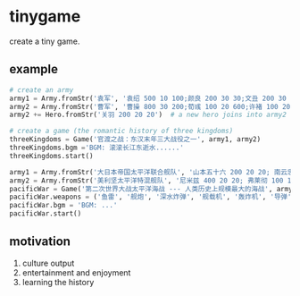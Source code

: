 # tinygame
create a tiny game.


## example

```python
# create an army
army1 = Army.fromStr('袁军', '袁绍 500 10 100;颜良 200 30 30;文丑 200 30 30')
army2 = Army.fromStr('曹军', '曹操 800 30 200;荀彧 100 20 600;许褚 100 20 10')
army2 += Hero.fromStr('关羽 200 20 20')  # a new hero joins into army2

# create a game (the romantic history of three kingdoms)
threeKingdoms = Game('官渡之战：东汉末年三大战役之一', army1, army2)
threeKingdoms.bgm ='BGM: 滚滚长江东逝水......'
threeKingdoms.start()

army1 = Army.fromStr('大日本帝国太平洋联合舰队', '山本五十六 200 20 20; 南云忠一 50 10 10; 山口多闻 20 20 10')
army2 = Army.fromStr('美利坚太平洋特混舰队', '尼米兹 400 20 20; 弗莱彻 100 10 10; 罗斯福 30 10 10')
pacificWar = Game('第二次世界大战太平洋海战 --- 人类历史上规模最大的海战', army1, army2)
pacificWar.weapons = ('鱼雷', '舰炮', '深水炸弹', '舰载机', '轰炸机', '导弹')
pacificWar.bgm = 'BGM: ...'
pacificWar.start()
```

## motivation
1. culture output
2. entertainment and enjoyment
3. learning the history
